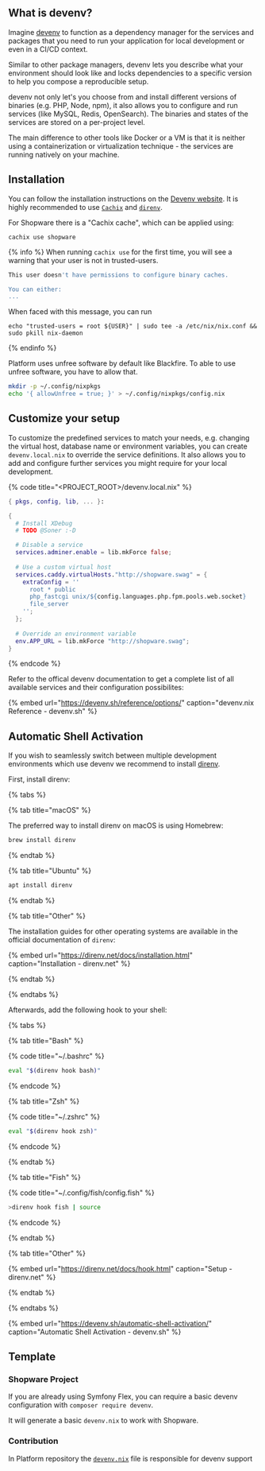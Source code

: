 ## What is devenv?

Imagine [devenv](https://devenv.sh) to function as a dependency manager for the services and packages that you need to run your application for local development or even in a CI/CD context.

Similar to other package managers, devenv lets you describe what your environment should look like and locks dependencies to a specific version to help you compose a reproducible setup.

devenv not only let's you choose from and install different versions of binaries (e.g. PHP, Node, npm), it also allows you to configure and run services (like MySQL, Redis, OpenSearch). The binaries and states of the services are stored on a per-project level.

The main difference to other tools like Docker or a VM is that it is neither using a containerization or virtualization technique - the services are running natively on your machine.

## Installation

You can follow the installation instructions on the [Devenv website](https://devenv.sh/getting-started/).
It is highly recommended to use [`Cachix`](https://docs.cachix.org/installation) and [`direnv`](https://direnv.net/).

For Shopware there is a "Cachix cache", which can be applied using:

```shell
cachix use shopware
```

{% info %}
When running `cachix use` for the first time, you will see a warning that your user is not in trusted-users. 

```bash
This user doesn't have permissions to configure binary caches.

You can either:
...
```

When faced with this message, you can run 
```
echo "trusted-users = root ${USER}" | sudo tee -a /etc/nix/nix.conf && sudo pkill nix-daemon
```

{% endinfo %}

Platform uses unfree software by default like Blackfire. To able to use unfree software, you have to allow that.

```bash
mkdir -p ~/.config/nixpkgs
echo '{ allowUnfree = true; }' > ~/.config/nixpkgs/config.nix
```

## Customize your setup

To customize the predefined services to match your needs, e.g. changing the virtual host, database name or environment variables, you can create `devenv.local.nix` to override the service definitions. It also allows you to add and configure further services you might require for your local development.

{% code title="<PROJECT_ROOT>/devenv.local.nix" %}

```nix
{ pkgs, config, lib, ... }:

{
  # Install XDebug
  # TODO @Soner :-D

  # Disable a service
  services.adminer.enable = lib.mkForce false;
  
  # Use a custom virtual host
  services.caddy.virtualHosts."http://shopware.swag" = {
    extraConfig = ''
      root * public
      php_fastcgi unix/${config.languages.php.fpm.pools.web.socket}
      file_server
    '';
  };
  
  # Override an environment variable
  env.APP_URL = lib.mkForce "http://shopware.swag";
}
```

{% endcode %}

Refer to the offical devenv documentation to get a complete list of all available services and their configuration possibilites:

<!-- markdown-link-check-disable-next-line -->
{% embed url="https://devenv.sh/reference/options/" caption="devenv.nix Reference - devenv.sh" %}


## Automatic Shell Activation

If you wish to seamlessly switch between multiple development environments which use devenv we recommend to install [direnv](https://direnv.net/).

First, install direnv:

{% tabs %}

{% tab title="macOS" %}

The preferred way to install direnv on macOS is using Homebrew:

```bash
brew install direnv
```

{% endtab %}

{% tab title="Ubuntu" %}

```bash
apt install direnv
```

{% endtab %}

{% tab title="Other" %}

The installation guides for other operating systems are available in the official documentation of `direnv`:

<!-- markdown-link-check-disable-next-line -->
{% embed url="https://direnv.net/docs/installation.html" caption="Installation - direnv.net" %}

{% endtab %}

{% endtabs %}

Afterwards, add the following hook to your shell:

{% tabs %}

{% tab title="Bash" %}

{% code title="~/.bashrc" %}

```bash
eval "$(direnv hook bash)"
```

{% endcode %}

{% tab title="Zsh" %}

{% code title="~/.zshrc" %}

```bash
eval "$(direnv hook zsh)"
```

{% endcode %}

{% endtab %}

{% tab title="Fish" %}

{% code title="~/.config/fish/config.fish" %}

```bash
>direnv hook fish | source
```

{% endcode %}

{% endtab %}

{% tab title="Other" %}

<!-- markdown-link-check-disable-next-line -->
{% embed url="https://direnv.net/docs/hook.html" caption="Setup - direnv.net" %}

{% endtab %}

{% endtabs %}

<!-- markdown-link-check-disable-next-line -->
{% embed url="https://devenv.sh/automatic-shell-activation/" caption="Automatic Shell Activation - devenv.sh" %}

## Template

### Shopware Project

If you are already using Symfony Flex, you can require a basic devenv configuration with `composer require devenv`.

It will generate a basic `devenv.nix` to work with Shopware.

### Contribution

In Platform repository the [`devenv.nix`](https://gitlab.shopware.com/shopware/6/product/platform/-/blob/trunk/devenv.nix) file is responsible for devenv support
